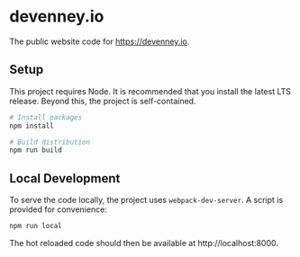 # devenney.io

The public website code for https://devenney.io.

## Setup

This project requires Node. It is recommended that you install the latest LTS release. Beyond this, the project is self-contained.

```bash
# Install packages
npm install

# Build distribution
npm run build
```

## Local Development

To serve the code locally, the project uses `webpack-dev-server`. A script is provided for convenience:

```bash
npm run local
```

The hot reloaded code should then be available at http://localhost:8000.